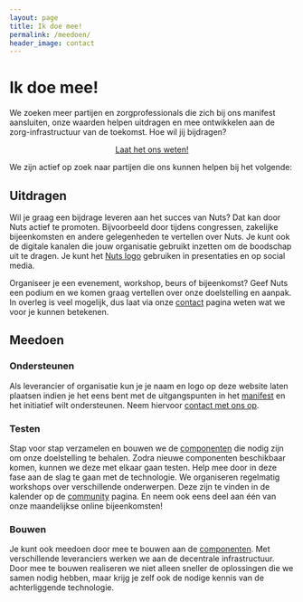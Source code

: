 ```yaml
---
layout: page
title: Ik doe mee!
permalink: /meedoen/
header_image: contact
---
```


# Ik doe mee!

We zoeken meer partijen en zorgprofessionals die zich bij ons manifest aansluiten, onze waarden helpen uitdragen en mee ontwikkelen aan de zorg-infrastructuur van de toekomst. Hoe wil jij bijdragen?

<center><a class="button" href="{{ 'contact' | relative_url }}">Laat het ons weten!</a></center>

We zijn actief op zoek naar partijen die ons kunnen helpen bij het volgende:

## Uitdragen

Wil je graag een bijdrage leveren aan het succes van Nuts? Dat kan door Nuts actief te promoten. Bijvoorbeeld door tijdens congressen, zakelijke bijeenkomsten en andere gelegenheden te vertellen over Nuts. Je kunt ook de digitale kanalen die jouw organisatie gebruikt inzetten om de boodschap uit te dragen. Je kunt het [Nuts logo](/pers/#beeldmateriaal) gebruiken in presentaties en op social media.

Organiseer je een evenement, workshop, beurs of bijeenkomst? Geef Nuts een podium en we komen graag vertellen over onze doelstelling en aanpak. In overleg is veel mogelijk, dus laat via onze [contact](/contact) pagina weten wat we voor je kunnen betekenen.

## Meedoen

### Ondersteunen
Als leverancier of organisatie kun je je naam en logo op deze website laten plaatsen indien je het eens bent met de uitgangspunten in het [manifest](/manifest) en het initiatief wilt ondersteunen. Neem hiervoor [contact met ons op](/contact).

### Testen
Stap voor stap verzamelen en bouwen we de [componenten](/componenten) die nodig zijn om onze doelstelling te behalen. Zodra nieuwe componenten beschikbaar komen, kunnen we deze met elkaar gaan testen. Help mee door in deze fase aan de slag te gaan met de technologie. We organiseren regelmatig workshops over verschillende onderwerpen. Deze zijn te vinden in de kalender op de [community](/community) pagina. En neem ook eens deel aan één van onze maandelijkse online bijeenkomsten!

### Bouwen
Je kunt ook meedoen door mee te bouwen aan de [componenten](/componenten). Met verschillende leveranciers werken we aan de decentrale infrastructuur. Door mee te bouwen realiseren we niet alleen sneller de oplossingen die we samen nodig hebben, maar krijg je zelf ook de nodige kennis van de achterliggende technologie.
